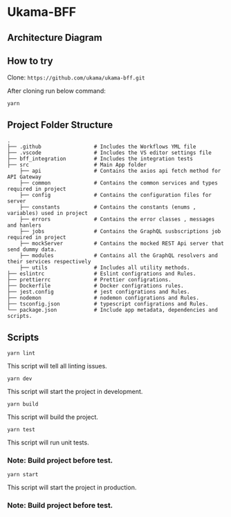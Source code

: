 # Ukama-BFF 

## Architecture Diagram


## How to try

Clone: `https://github.com/ukama/ukama-bff.git`

After cloning run below command:

    yarn 


## Project Folder Structure

    .
    ├── .github                 # Includes the Workflows YML file
    ├── .vscode                 # Includes the VS editor settings file
    ├── bff_integration         # Includes the integration tests
    ├── src                     # Main App folder
        ├── api                 # Contains the axios api fetch method for API Gateway
        ├── common              # Contains the common services and types required in project
        ├── config              # Contains the configuration files for server
        ├── constants           # Contains the constants (enums , variables) used in project
        ├── errors              # Contains the error classes , messages and hanlers
        ├── jobs                # Contains the GraphQL susbscriptions job required in project
        ├── mockServer          # Contains the mocked REST Api server that send dummy data.
        ├── modules             # Contains all the GraphQL resolvers and their services respectively
        ├── utils               # Includes all utility methods.
    ├── eslintrc                # Eslint configrations and Rules.
    ├── prettierrc              # Prettier configrations.
    ├── Dockerfile              # Docker configrations rules.
    ├── jest.config             # jest configrations and Rules.
    ├── nodemon                 # nodemon configrations and Rules.
    ├── tsconfig.json           # typescript configrations and Rules.
    └── package.json            # Include app metadata, dependencies and scripts.

## Scripts

    yarn lint

This script will tell all linting issues.

    yarn dev

This script will start the project in development.

    yarn build

This script will build the project.

    yarn test

This script will run unit tests.

### Note: Build project before test.

    yarn start

This script will start the project in production.

### Note: Build project before test.
